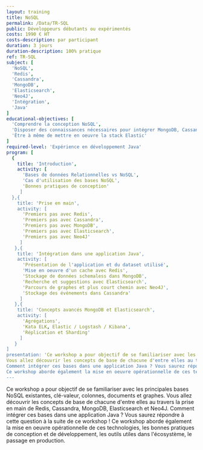 ```yaml
---
layout: training
title: NoSQL
permalink: /Data/TR-SQL
public: Développeurs débutants ou expérimentés
costs: 1990 € HT
costs-description: par participant
duration: 3 jours
duration-description: 100% pratique
ref: TR-SQL
subject: [
  'NoSQL',
  'Redis',
  'Cassandra',
  'MongoDB',
  'Elasticsearch',
  'Neo4J',
  'Intégration',
  'Java'  
]
educational-objectives: [
  'Comprendre la conception NoSQL',
  'Disposer des connaissances nécessaires pour intégrer MongoDB, Cassandra, Redis, ElasticSearch et Neo4J dans une application Java',
  'Être à même de mettre en oeuvre la stack Elastic'
]
required-level: 'Expérience en développement Java'
program: [
  {
    title: 'Introduction',
    activity: [
      'Bases de données Relationnelles vs NoSQL',
      'Cas d'utilisation des bases NoSQL',
      'Bonnes pratiques de conception'
     ]
  },{
    title: 'Prise en main',
    activity: [
      'Premiers pas avec Redis',
      'Premiers pas avec Cassandra',
      'Premiers pas avec MongoDB',
      'Premiers pas avec Elasticsearch',
      'Premiers pas avec Neo4J'
     ]
   },{
    title: 'Intégration dans une application Java',
    activity: [
      'Présentation de l'application et du dataset utilisé',
      'Mise en oeuvre d'un cache avec Redis',
      'Stockage de données schemaless dans MongoDB',
      'Recherche et suggestions avec Elasticsearch',
      'Parcours de graphes et plus court chemin avec Neo4J',
      'Stockage des événements dans Cassandra'
     ]
   },{
    title: 'Concepts avancés MongoDB et Elasticsearch',
    activity: [
      'Agrégations',
      'Kata ELK, Elastic / Logstash / Kibana',
      'Réplication et Sharding'
     ]
   }
]
presentation: 'Ce workshop a pour objectif de se familiariser avec les principales bases NoSQL existantes, clé-valeur, colonnes, documents et graphes.
Vous allez découvrir les concepts de base de chacune d'entre elles au travers la prise en main de Redis, Cassandra, MongoDB, Elasticsearch et Neo4J.
Comment intégrer ces bases dans une application Java ? Vous saurez répondre à cette question à la suite de ce workshop !
Ce workshop aborde également la mise en oeuvre opérationnelle de ces technologies, les bonnes pratiques de conception et de développement, les outils utiles dans l'écosystème, le passage en production.'
---
```


Ce workshop a pour objectif de se familiariser avec les principales bases NoSQL existantes, clé-valeur, colonnes, documents et graphes.
Vous allez découvrir les concepts de base de chacune d'entre elles au travers la prise en main de Redis, Cassandra, MongoDB, Elasticsearch et Neo4J.
Comment intégrer ces bases dans une application Java ? Vous saurez répondre à cette question à la suite de ce workshop !
Ce workshop aborde également la mise en oeuvre opérationnelle de ces technologies, les bonnes pratiques de conception et de développement, les outils utiles dans l'écosystème, le passage en production.  
